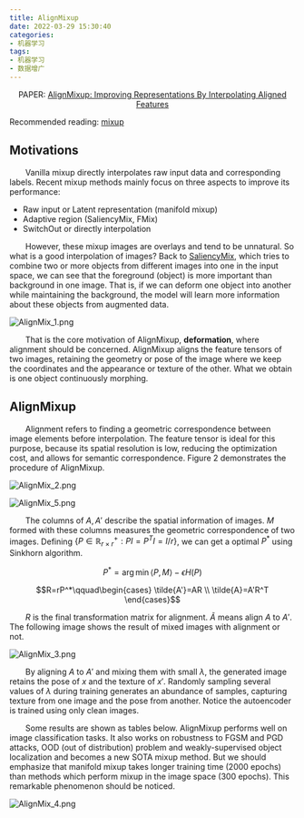 ```yaml
---
title: AlignMixup
date: 2022-03-29 15:30:40
categories:
- 机器学习
tags:
- 机器学习
- 数据增广
---
```


<center>PAPER: <a href="https://arxiv.org/abs/2103.15375">AlignMixup: Improving Representations By Interpolating Aligned Features</a></center>

Recommended reading: [mixup](https://plumprc.github.io/%E6%9C%BA%E5%99%A8%E5%AD%A6%E4%B9%A0/2022/03/16/mixup/)

## Motivations
&emsp;&emsp;Vanilla mixup directly interpolates raw input data and corresponding labels. Recent mixup methods mainly focus on three aspects to improve its performance:
* Raw input or Latent representation (manifold mixup)
* Adaptive region (SaliencyMix, FMix)
* SwitchOut or directly interpolation

&emsp;&emsp;However, these mixup images are overlays and tend to be unnatural. So what is a good interpolation of images? Back to [SaliencyMix](https://arxiv.org/abs/2006.01791), which tries to combine two or more objects from different images into one in the input space, we can see that the foreground (object) is more important than background in one image. That is, if we can deform one object into another while maintaining the background, the model will learn more information about these objects from augmented data.

![AlignMix_1.png](https://s2.loli.net/2022/04/03/dqgGcvzuA4xDZkL.png)

&emsp;&emsp;That is the core motivation of AlignMixup, **deformation**, where alignment should be concerned. AlignMixup aligns the feature tensors of two images, retaining the geometry or pose of the image where we keep the coordinates and the appearance or texture of the other. What we obtain is one object continuously morphing.

## AlignMixup
&emsp;&emsp;Alignment refers to finding a geometric correspondence between image elements before interpolation. The feature tensor is ideal for this purpose, because its spatial resolution is low, reducing the optimization cost, and allows for semantic correspondence. Figure 2 demonstrates the procedure of AlignMixup.

![AlignMix_2.png](https://s2.loli.net/2022/04/03/Tsyg7CzecLqVGlQ.png)

![AlignMix_5.png](https://s2.loli.net/2022/04/03/qvLcJDOXKNCzYgU.png)

&emsp;&emsp;The columns of $A,A'$ describe the spatial information of images. $M$ formed with these columns measures the geometric correspondence of two images. Defining $\{P\in\mathbb{R}^+_{r\times r}:PI=P^TI=I/r\}$, we can get a optimal $P^*$ using Sinkhorn algorithm.

$$P^*=\arg\min\langle P,M\rangle-\epsilon H(P)$$

$$R=rP^*\qquad\begin{cases}
    \tilde{A'}=AR \\ \tilde{A}=A'R^T
\end{cases}$$

&emsp;&emsp;$R$ is the final transformation matrix for alignment. $\tilde{A}$ means align $A$ to $A'$. The following image shows the result of mixed images with alignment or not.

![AlignMix_3.png](https://s2.loli.net/2022/04/03/V45HOYeCE6v12iK.png)

&emsp;&emsp;By aligning $A$ to $A'$ and mixing them with small $\lambda$, the generated image retains the pose of $x$ and the texture of $x'$. Randomly sampling several values of $\lambda$ during training generates an abundance of samples, capturing texture from one image and the pose from another. Notice the autoencoder is trained using only clean images.

&emsp;&emsp;Some results are shown as tables below. AlignMixup performs well on image classification tasks. It also works on robustness to FGSM and PGD attacks, OOD (out of distribution) problem and weakly-supervised object localization and becomes a new SOTA mixup method. But we should emphasize that manifold mixup takes longer training time (2000 epochs) than methods which perform mixup in the image space (300 epochs). This remarkable phenomenon should be noticed.

![AlignMix_4.png](https://s2.loli.net/2022/04/03/wDuU5zsL8gmXOYd.png)

